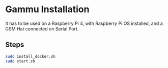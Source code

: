 # Gammu Installation

It has to be used on a Raspberry Pi 4, with Raspberry Pi OS installed, and a GSM Hat connected on Serial Port.

## Steps

```bash
sudo install_docker.sh
sudo start.sh
```
